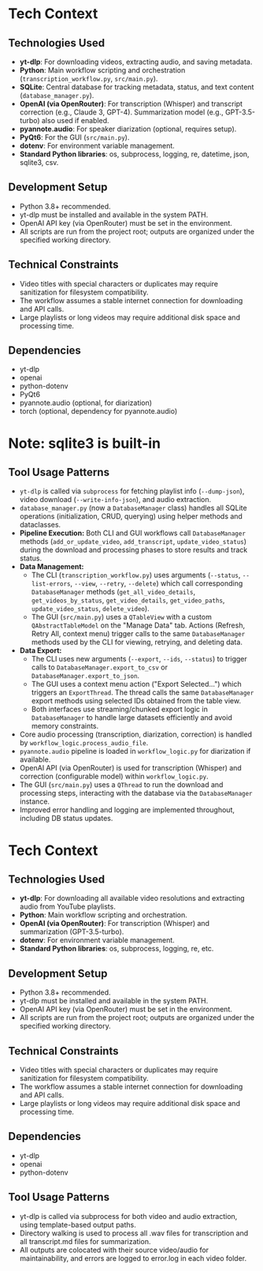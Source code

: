 # Tech Context

## Technologies Used

- **yt-dlp**: For downloading videos, extracting audio, and saving metadata.
- **Python**: Main workflow scripting and orchestration (`transcription_workflow.py`, `src/main.py`).
- **SQLite**: Central database for tracking metadata, status, and text content (`database_manager.py`).
- **OpenAI (via OpenRouter)**: For transcription (Whisper) and transcript correction (e.g., Claude 3, GPT-4). Summarization model (e.g., GPT-3.5-turbo) also used if enabled.
- **pyannote.audio**: For speaker diarization (optional, requires setup).
- **PyQt6**: For the GUI (`src/main.py`).
- **dotenv**: For environment variable management.
- **Standard Python libraries**: os, subprocess, logging, re, datetime, json, sqlite3, csv.

## Development Setup

- Python 3.8+ recommended.
- yt-dlp must be installed and available in the system PATH.
- OpenAI API key (via OpenRouter) must be set in the environment.
- All scripts are run from the project root; outputs are organized under the specified working directory.

## Technical Constraints

- Video titles with special characters or duplicates may require sanitization for filesystem compatibility.
- The workflow assumes a stable internet connection for downloading and API calls.
- Large playlists or long videos may require additional disk space and processing time.

## Dependencies

- yt-dlp
- openai
- python-dotenv
- PyQt6
- pyannote.audio (optional, for diarization)
- torch (optional, dependency for pyannote.audio)
# Note: sqlite3 is built-in

## Tool Usage Patterns

- `yt-dlp` is called via `subprocess` for fetching playlist info (`--dump-json`), video download (`--write-info-json`), and audio extraction.
- `database_manager.py` (now a `DatabaseManager` class) handles all SQLite operations (initialization, CRUD, querying) using helper methods and dataclasses.
- **Pipeline Execution:** Both CLI and GUI workflows call `DatabaseManager` methods (`add_or_update_video`, `add_transcript`, `update_video_status`) during the download and processing phases to store results and track status.
- **Data Management:**
    - The CLI (`transcription_workflow.py`) uses arguments (`--status`, `--list-errors`, `--view`, `--retry`, `--delete`) which call corresponding `DatabaseManager` methods (`get_all_video_details`, `get_videos_by_status`, `get_video_details`, `get_video_paths`, `update_video_status`, `delete_video`).
    - The GUI (`src/main.py`) uses a `QTableView` with a custom `QAbstractTableModel` on the "Manage Data" tab. Actions (Refresh, Retry All, context menu) trigger calls to the same `DatabaseManager` methods used by the CLI for viewing, retrying, and deleting data.
- **Data Export:**
    - The CLI uses new arguments (`--export`, `--ids`, `--status`) to trigger calls to `DatabaseManager.export_to_csv` or `DatabaseManager.export_to_json`.
    - The GUI uses a context menu action ("Export Selected...") which triggers an `ExportThread`. The thread calls the same `DatabaseManager` export methods using selected IDs obtained from the table view.
    - Both interfaces use streaming/chunked export logic in `DatabaseManager` to handle large datasets efficiently and avoid memory constraints.
- Core audio processing (transcription, diarization, correction) is handled by `workflow_logic.process_audio_file`.
- `pyannote.audio` pipeline is loaded in `workflow_logic.py` for diarization if available.
- OpenAI API (via OpenRouter) is used for transcription (Whisper) and correction (configurable model) within `workflow_logic.py`.
- The GUI (`src/main.py`) uses a `QThread` to run the download and processing steps, interacting with the database via the `DatabaseManager` instance.
- Improved error handling and logging are implemented throughout, including DB status updates.
# Tech Context

## Technologies Used

- **yt-dlp**: For downloading all available video resolutions and extracting audio from YouTube playlists.
- **Python**: Main workflow scripting and orchestration.
- **OpenAI (via OpenRouter)**: For transcription (Whisper) and summarization (GPT-3.5-turbo).
- **dotenv**: For environment variable management.
- **Standard Python libraries**: os, subprocess, logging, re, etc.

## Development Setup

- Python 3.8+ recommended.
- yt-dlp must be installed and available in the system PATH.
- OpenAI API key (via OpenRouter) must be set in the environment.
- All scripts are run from the project root; outputs are organized under the specified working directory.

## Technical Constraints

- Video titles with special characters or duplicates may require sanitization for filesystem compatibility.
- The workflow assumes a stable internet connection for downloading and API calls.
- Large playlists or long videos may require additional disk space and processing time.

## Dependencies

- yt-dlp
- openai
- python-dotenv

## Tool Usage Patterns

- yt-dlp is called via subprocess for both video and audio extraction, using template-based output paths.
- Directory walking is used to process all .wav files for transcription and all transcript.md files for summarization.
- All outputs are colocated with their source video/audio for maintainability, and errors are logged to error.log in each video folder.
